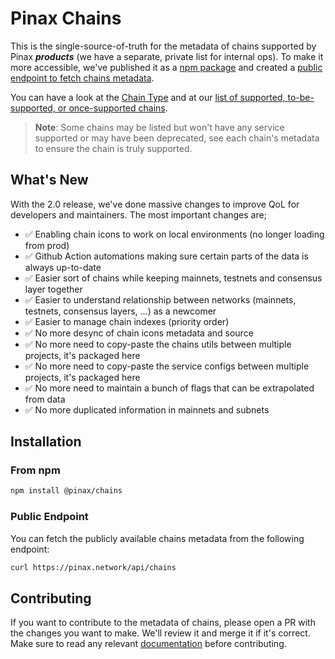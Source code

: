 # Pinax Chains

This is the single-source-of-truth for the metadata of chains supported by Pinax **_products_** (we have a separate, private list for internal ops). To make it more accessible, we've published it as a [npm package](#install_from_npm) and created a [public endpoint to fetch chains metadata](#public_endpoint).

You can have a look at the [Chain Type](/types/chain.types.ts) and at our [list of supported, to-be-supported, or once-supported chains](/types/pinax.types.ts). 

> **Note**: Some chains may be listed but won't have any service supported or may have been deprecated, see each chain's metadata to ensure the chain is truly supported.

## What's New

With the 2.0 release, we've done massive changes to improve QoL for developers and maintainers. The most important changes are;

- ✅ Enabling chain icons to work on local environments (no longer loading from prod)
- ✅ Github Action automations making sure certain parts of the data is always up-to-date
- ✅ Easier sort of chains while keeping mainnets, testnets and consensus layer together
- ✅ Easier to understand relationship between networks (mainnets, testnets, consensus layers, ...) as a newcomer
- ✅ Easier to manage chain indexes (priority order)
- ✅ No more desync of chain icons metadata and source
- ✅ No more need to copy-paste the chains utils between multiple projects, it's packaged here
- ✅ No more need to copy-paste the service configs between multiple projects, it's packaged here
- ✅ No more need to maintain a bunch of flags that can be extrapolated from data
- ✅ No more duplicated information in mainnets and subnets

## Installation

### From npm

```bash
npm install @pinax/chains
```

### Public Endpoint

You can fetch the publicly available chains metadata from the following endpoint:

```bash
curl https://pinax.network/api/chains
```

## Contributing

If you want to contribute to the metadata of chains, please open a PR with the changes you want to make. We'll review it and merge it if it's correct. Make sure to read any relevant [documentation](/docs) before contributing.
